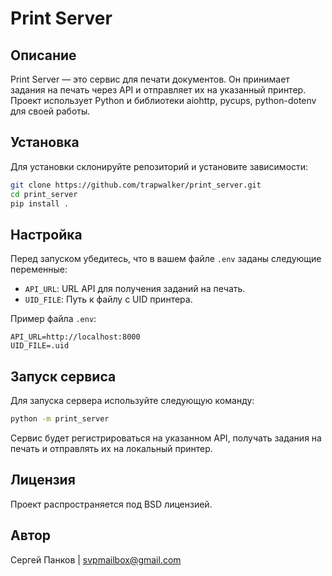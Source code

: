 # Print Server

## Описание

Print Server — это сервис для печати документов. Он принимает задания на печать через API и отправляет их на указанный принтер. Проект использует Python и библиотеки aiohttp, pycups, python-dotenv для своей работы.

## Установка

Для установки склонируйте репозиторий и установите зависимости:

```bash
git clone https://github.com/trapwalker/print_server.git
cd print_server
pip install .
```

## Настройка

Перед запуском убедитесь, что в вашем файле `.env` заданы следующие переменные:
- `API_URL`: URL API для получения заданий на печать.
- `UID_FILE`: Путь к файлу с UID принтера.

Пример файла `.env`:

```
API_URL=http://localhost:8000
UID_FILE=.uid
```

## Запуск сервиса

Для запуска сервера используйте следующую команду:

```bash
python -m print_server
```

Сервис будет регистрироваться на указанном API, получать задания на печать и отправлять их на локальный принтер.

## Лицензия

Проект распространяется под BSD лицензией.

## Автор

Сергей Панков | svpmailbox@gmail.com
